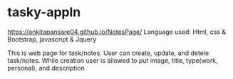 # tasky-appln
https://ankitapansare04.github.io/NotesPage/
Language  used: Html, css & Bootstrap, javascript & Jquery

This is web page for task/notes. 
User can create, update, and detele task/notes.
While creation user is allowed to put image, title, type(work, personal), and description
